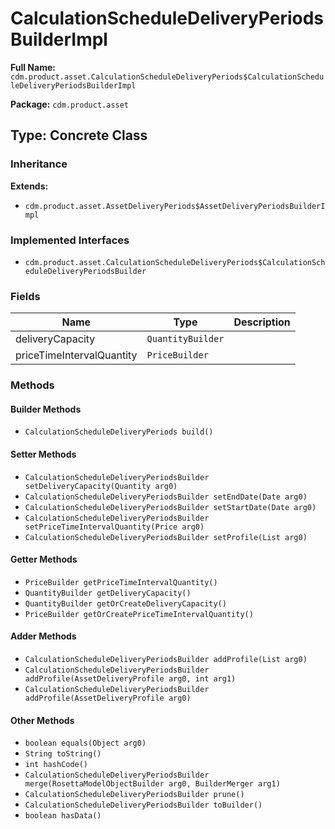 # CalculationScheduleDeliveryPeriodsBuilderImpl

**Full Name:** `cdm.product.asset.CalculationScheduleDeliveryPeriods$CalculationScheduleDeliveryPeriodsBuilderImpl`

**Package:** `cdm.product.asset`

## Type: Concrete Class

### Inheritance

**Extends:**
- `cdm.product.asset.AssetDeliveryPeriods$AssetDeliveryPeriodsBuilderImpl`

### Implemented Interfaces

- `cdm.product.asset.CalculationScheduleDeliveryPeriods$CalculationScheduleDeliveryPeriodsBuilder`

### Fields

| Name | Type | Description |
|------|------|-------------|
| deliveryCapacity | `QuantityBuilder` |  |
| priceTimeIntervalQuantity | `PriceBuilder` |  |

### Methods

#### Builder Methods

- `CalculationScheduleDeliveryPeriods build()`

#### Setter Methods

- `CalculationScheduleDeliveryPeriodsBuilder setDeliveryCapacity(Quantity arg0)`
- `CalculationScheduleDeliveryPeriodsBuilder setEndDate(Date arg0)`
- `CalculationScheduleDeliveryPeriodsBuilder setStartDate(Date arg0)`
- `CalculationScheduleDeliveryPeriodsBuilder setPriceTimeIntervalQuantity(Price arg0)`
- `CalculationScheduleDeliveryPeriodsBuilder setProfile(List arg0)`

#### Getter Methods

- `PriceBuilder getPriceTimeIntervalQuantity()`
- `QuantityBuilder getDeliveryCapacity()`
- `QuantityBuilder getOrCreateDeliveryCapacity()`
- `PriceBuilder getOrCreatePriceTimeIntervalQuantity()`

#### Adder Methods

- `CalculationScheduleDeliveryPeriodsBuilder addProfile(List arg0)`
- `CalculationScheduleDeliveryPeriodsBuilder addProfile(AssetDeliveryProfile arg0, int arg1)`
- `CalculationScheduleDeliveryPeriodsBuilder addProfile(AssetDeliveryProfile arg0)`

#### Other Methods

- `boolean equals(Object arg0)`
- `String toString()`
- `int hashCode()`
- `CalculationScheduleDeliveryPeriodsBuilder merge(RosettaModelObjectBuilder arg0, BuilderMerger arg1)`
- `CalculationScheduleDeliveryPeriodsBuilder prune()`
- `CalculationScheduleDeliveryPeriodsBuilder toBuilder()`
- `boolean hasData()`


